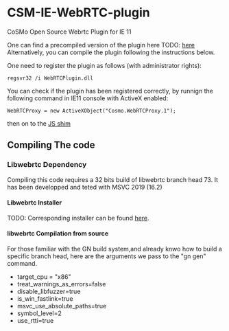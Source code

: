 # CSM-IE-WebRTC-plugin
CoSMo Open Source Webrtc Plugin for IE 11

One can find a precompiled version of the plugin here
TODO: [here](https://drive.google.com/drive/folders/1Gkcg_94VnM0h84ZCJH9XbFyKRSm65wqb?usp=sharing)
Alternatively, you can compile the plugin following the instructions below.

One need to register the plugin as follows (with administrator rights):
```
regsvr32 /i WebRTCPlugin.dll
```

You can check if the plugin has been registered correctly, by runnign the following command in IE11 console with ActiveX enabled:
```
WebRTCProxy = new ActiveXObject("Cosmo.WebRTCProxy.1");
```

then on to the [JS shim](https://github.com/CoSMoSoftware/CSM-IE-WebRTC-plugin-shim) 

## Compiling The code

### Libwebrtc Dependency

Compiling this code requires a 32 bits build of libwebrtc branch head 73.
It has been developped and teted with MSVC 2019 (16.2)

#### Libwebrtc Installer
TODO: Corresponding installer can be found
[here](https://cosmosoftware.io).

#### libwebrtc Compilation from source
For those familiar with the GN build system,and already knwo how to build a specific branch head, here are the arguments we pass to the "gn gen" command.

- target_cpu = "x86"
- treat_warnings_as_errors=false
- disable_libfuzzer=true
- is_win_fastlink=true
- msvc_use_absolute_paths=true
- symbol_level=2
- use_rtti=true



